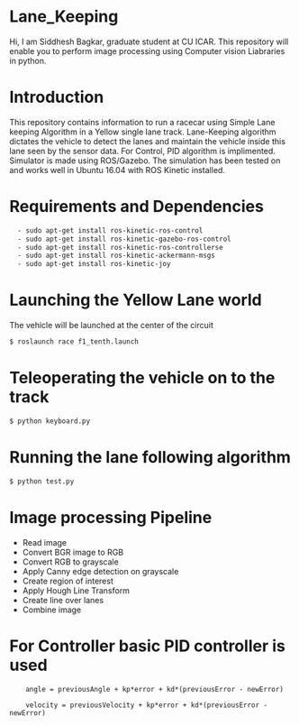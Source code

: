 # Lane_Keeping
Hi, I am Siddhesh Bagkar, graduate student at CU ICAR. This repository will enable you to perform image processing using Computer vision Liabraries in python.

# Introduction
This repository contains information to run a racecar using Simple Lane keeping Algorithm in a Yellow single lane track. Lane-Keeping algorithm dictates the vehicle to detect the lanes and maintain the vehicle inside this lane seen by the sensor data. For Control, PID algorithm is implimented. Simulator is made using ROS/Gazebo. The simulation has been tested on and works well in Ubuntu 16.04 with ROS Kinetic installed.

# Requirements and Dependencies
```sh
  - sudo apt-get install ros-kinetic-ros-control 
  - sudo apt-get install ros-kinetic-gazebo-ros-control 
  - sudo apt-get install ros-kinetic-ros-controllerse
  - sudo apt-get install ros-kinetic-ackermann-msgs 
  - sudo apt-get install ros-kinetic-joy
 ```
# Launching the Yellow Lane world
The vehicle will be launched at the center of the circuit
```sh
$ roslaunch race f1_tenth.launch
```
# Teleoperating the vehicle on to the track
```sh
$ python keyboard.py
```
# Running the lane following algorithm
```sh
$ python test.py
```
# Image processing Pipeline 
  - Read image
  - Convert BGR image to RGB
  - Convert RGB to grayscale
  - Apply Canny edge detection on grayscale
  - Create region of interest
  - Apply Hough Line Transform
  - Create line over lanes 
  - Combine image
  
# For Controller basic PID controller is used 

        angle = previousAngle + kp*error + kd*(previousError - newError)
    
        velocity = previousVelocity + kp*error + kd*(previousError - newError)


